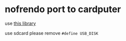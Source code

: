 # nofrendo port to cardputer
use [this library](https://github.com/moononournation/arduino-nofrendo)  

use sdcard please remove `#define USB_DISK`
